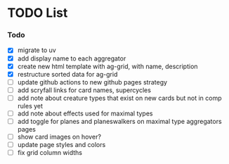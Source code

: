 # TODO List

### Todo

- [x] migrate to uv
- [x] add display name to each aggregator
- [x] create new html template with ag-grid, with name, description
- [x] restructure sorted data for ag-grid
- [ ] update github actions to new github pages strategy
- [ ] add scryfall links for card names, supercycles
- [ ] add note about creature types that exist on new cards but not in comp rules yet
- [ ] add note about effects used for maximal types
- [ ] add toggle for planes and planeswalkers on maximal type aggregators pages
- [ ] show card images on hover?
- [ ] update page styles and colors
- [ ] fix grid column widths
